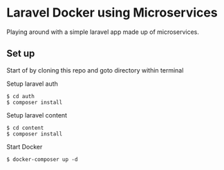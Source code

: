 # Laravel Docker using Microservices
Playing around with a simple laravel app made up of microservices.

Set up
------------

Start of by cloning this repo and goto directory within terminal

Setup laravel auth
```
$ cd auth
$ composer install
```

Setup laravel content
```
$ cd content
$ composer install
```

Start Docker
```
$ docker-composer up -d
```
